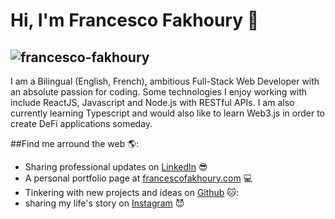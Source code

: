 # Hi, I'm Francesco Fakhoury 👋


![francesco-fakhoury](https://user-images.githubusercontent.com/80986397/126525150-43cf3f31-030d-4d69-aa20-2a8857d6615f.gif)
---
I am a Bilingual (English, French), ambitious Full-Stack Web Developer with an absolute passion for coding. Some technologies I enjoy working with include ReactJS, Javascript and Node.js with RESTful APIs. I am also currently learning Typescript and would also like to learn Web3.js in order to create DeFi applications someday. 

##Find me arround the web :earth_americas::

- Sharing professional updates on <a href="https://www.linkedin.com/in/francescofakhoury/">LinkedIn</a> :sunglasses:
- A personal portfolio page at <a href="https://francescofakhoury.com">francescofakhoury.com</a> :computer:
- Tinkering with new projects and ideas on <a href="https://github.com/FrancescoFakhoury/">Github</a> 🐱:
- sharing my life's story on <a href="https://www.instagram.com/francesco.fakhoury/">Instagram</a> 😈
